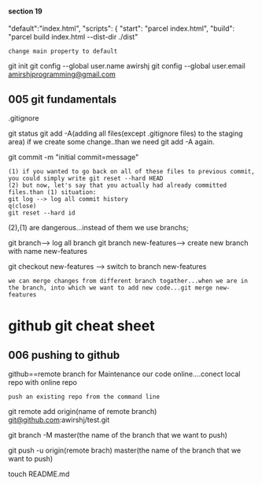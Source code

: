 #### section 19

"default":"index.html",
"scripts": {
"start": "parcel index.html",
"build": "parcel build index.html --dist-dir ./dist"

    change main property to default

git init
git config --global user.name awirshj
git config --global user.email amirshjprogramming@gmail.com

## 005 git fundamentals

.gitignore

git status
git add -A(adding all files(except .gitignore files) to the staging area)
if we create some change..than we need git add -A again.

git commit -m "initial commit=message"

    (1) if you wanted to go back on all of these files to previous commit, you could simply write git reset --hard HEAD
    (2) but now, let's say that you actually had already committed files.than (1) situation:
    git log --> log all commit history
    q(close)
    git reset --hard id

(2),(1) are dangerous...instead of them we use branchs;

git branch--> log all branch
git branch new-features--> create new branch with name new-features

git checkout new-features --> switch to branch new-features

    we can merge changes from different branch togather...when we are in the branch, into which we want to add new code...git merge new-features

# github git cheat sheet

## 006 pushing to github

github==remote branch for Maintenance our code online....conect local repo with online repo

    push an existing repo from the command line

git remote add origin(name of remote branch) git@github.com:awirshj/test.git

git branch -M master(the name of the branch that we want to push)

git push -u origin(remote brach) master(the name of the branch that we want to push)

touch README.md
